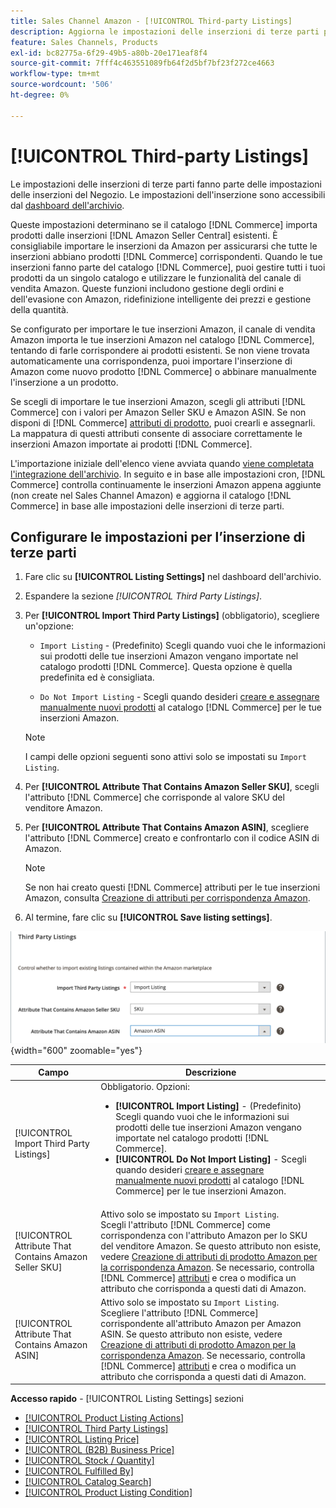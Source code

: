 ```yaml
---
title: Sales Channel Amazon - [!UICONTROL Third-party Listings]
description: Aggiorna le impostazioni delle inserzioni di terze parti per determinare se il catalogo Commerce importa prodotti dalle inserzioni esistenti di Amazon Seller Central.
feature: Sales Channels, Products
exl-id: bc82775a-6f29-49b5-a80b-20e171eaf8f4
source-git-commit: 7fff4c463551089fb64f2d5bf7bf23f272ce4663
workflow-type: tm+mt
source-wordcount: '506'
ht-degree: 0%

---
```


# [!UICONTROL Third-party Listings]

Le impostazioni delle inserzioni di terze parti fanno parte delle impostazioni delle inserzioni del Negozio. Le impostazioni dell&#39;inserzione sono accessibili dal [dashboard dell&#39;archivio](./amazon-store-dashboard.md).

Queste impostazioni determinano se il catalogo [!DNL Commerce] importa prodotti dalle inserzioni [!DNL Amazon Seller Central] esistenti. È consigliabile importare le inserzioni da Amazon per assicurarsi che tutte le inserzioni abbiano prodotti [!DNL Commerce] corrispondenti. Quando le tue inserzioni fanno parte del catalogo [!DNL Commerce], puoi gestire tutti i tuoi prodotti da un singolo catalogo e utilizzare le funzionalità del canale di vendita Amazon. Queste funzioni includono gestione degli ordini e dell&#39;evasione con Amazon, ridefinizione intelligente dei prezzi e gestione della quantità.

Se configurato per importare le tue inserzioni Amazon, il canale di vendita Amazon importa le tue inserzioni Amazon nel catalogo [!DNL Commerce], tentando di farle corrispondere ai prodotti esistenti. Se non viene trovata automaticamente una corrispondenza, puoi importare l&#39;inserzione di Amazon come nuovo prodotto [!DNL Commerce] o abbinare manualmente l&#39;inserzione a un prodotto.

Se scegli di importare le tue inserzioni Amazon, scegli gli attributi [!DNL Commerce] con i valori per Amazon Seller SKU e Amazon ASIN. Se non disponi di [!DNL Commerce] [attributi di prodotto](./ob-creating-magento-attributes.md), puoi crearli e assegnarli. La mappatura di questi attributi consente di associare correttamente le inserzioni Amazon importate ai prodotti [!DNL Commerce].

L&#39;importazione iniziale dell&#39;elenco viene avviata quando [viene completata l&#39;integrazione dell&#39;archivio](./store-integration.md). In seguito e in base alle impostazioni cron, [!DNL Commerce] controlla continuamente le inserzioni Amazon appena aggiunte (non create nel Sales Channel Amazon) e aggiorna il catalogo [!DNL Commerce] in base alle impostazioni delle inserzioni di terze parti.

## Configurare le impostazioni per l’inserzione di terze parti

1. Fare clic su **[!UICONTROL Listing Settings]** nel dashboard dell&#39;archivio.

1. Espandere la sezione _[!UICONTROL Third Party Listings]_.

1. Per **[!UICONTROL Import Third Party Listings]** (obbligatorio), scegliere un&#39;opzione:

   - `Import Listing` - (Predefinito) Scegli quando vuoi che le informazioni sui prodotti delle tue inserzioni Amazon vengano importate nel catalogo prodotti [!DNL Commerce]. Questa opzione è quella predefinita ed è consigliata.

   - `Do Not Import Listing` - Scegli quando desideri [creare e assegnare manualmente nuovi prodotti](https://experienceleague.adobe.com/docs/commerce-admin/catalog/products/products-list.html) al catalogo [!DNL Commerce] per le tue inserzioni Amazon.

   >[!NOTE]
   >I campi delle opzioni seguenti sono attivi solo se impostati su `Import Listing`.

1. Per **[!UICONTROL Attribute That Contains Amazon Seller SKU]**, scegli l&#39;attributo [!DNL Commerce] che corrisponde al valore SKU del venditore Amazon.

1. Per **[!UICONTROL Attribute That Contains Amazon ASIN]**, scegliere l&#39;attributo [!DNL Commerce] creato e confrontarlo con il codice ASIN di Amazon.

   >[!NOTE]
   >Se non hai creato questi [!DNL Commerce] attributi per le tue inserzioni Amazon, consulta [Creazione di attributi per corrispondenza Amazon](./ob-creating-magento-attributes.md).

1. Al termine, fare clic su **[!UICONTROL Save listing settings]**.

![Inserzioni di terze parti](assets/amazon-third-party-listings.png){width="600" zoomable="yes"}

| Campo | Descrizione |
|--------------------------------------------------------|-----------------------------------------------------------------------------------------------------------------------------------------------------------------------------------------------------------------------------------------------------------------------------------------------------------------------------------------------------------------------------------------------------------------------------------------------------------------------------------|
| [!UICONTROL Import Third Party Listings] | Obbligatorio. Opzioni:<ul><li>**[!UICONTROL Import Listing]** - (Predefinito) Scegli quando vuoi che le informazioni sui prodotti delle tue inserzioni Amazon vengano importate nel catalogo prodotti [!DNL Commerce]. </li><li>**[!UICONTROL Do Not Import Listing]** - Scegli quando desideri [creare e assegnare manualmente nuovi prodotti](https://experienceleague.adobe.com/docs/commerce-admin/catalog/products/products-list.html) al catalogo [!DNL Commerce] per le tue inserzioni Amazon.</li></ul> |
| [!UICONTROL Attribute That Contains Amazon Seller SKU] | Attivo solo se impostato su `Import Listing`.<br>Scegli l&#39;attributo [!DNL Commerce] come corrispondenza con l&#39;attributo Amazon per lo SKU del venditore Amazon. Se questo attributo non esiste, vedere [Creazione di attributi di prodotto Amazon per la corrispondenza Amazon](./ob-creating-magento-attributes.md). Se necessario, controlla [!DNL Commerce] [attributi](./managing-attributes.md) e crea o modifica un attributo che corrisponda a questi dati di Amazon. |
| [!UICONTROL Attribute That Contains Amazon ASIN] | Attivo solo se impostato su `Import Listing`.<br>Scegliere l&#39;attributo [!DNL Commerce] corrispondente all&#39;attributo Amazon per Amazon ASIN. Se questo attributo non esiste, vedere [Creazione di attributi di prodotto Amazon per la corrispondenza Amazon](./ob-creating-magento-attributes.md). Se necessario, controlla [!DNL Commerce] [attributi](./managing-attributes.md) e crea o modifica un attributo che corrisponda a questi dati di Amazon. |

**Accesso rapido** - [!UICONTROL Listing Settings] sezioni

- [[!UICONTROL Product Listing Actions]](./product-listing-actions.md)
- [[!UICONTROL Third Party Listings]](./third-party-listing-settings.md)
- [[!UICONTROL Listing Price]](./listing-price.md)
- [[!UICONTROL (B2B) Business Price]](./business-pricing.md)
- [[!UICONTROL Stock / Quantity]](./stock-quantity.md)
- [[!UICONTROL Fulfilled By]](./fulfilled-by.md)
- [[!UICONTROL Catalog Search]](./catalog-search.md)
- [[!UICONTROL Product Listing Condition]](./product-listing-condition.md)
